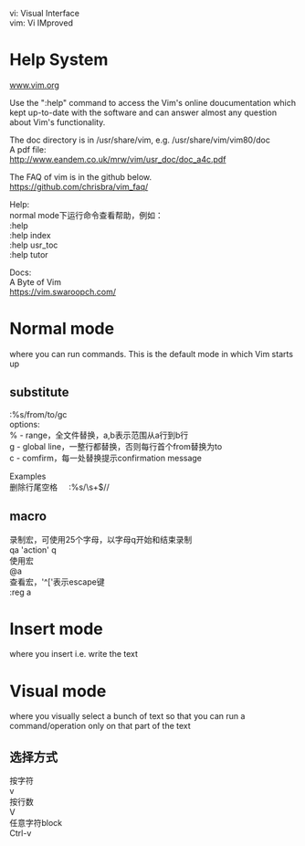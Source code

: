

vi:  Visual Interface    
vim: Vi IMproved    

Help System
===
www.vim.org   

Use the ":help" command to access the Vim's online doucumentation which kept up-to-date with the software and can answer almost any question about Vim's functionality.    

The doc directory is in /usr/share/vim, e.g. /usr/share/vim/vim80/doc   
A pdf file:   
http://www.eandem.co.uk/mrw/vim/usr_doc/doc_a4c.pdf   

The FAQ of vim is in the github below.   
https://github.com/chrisbra/vim_faq/   

Help:    
normal mode下运行命令查看帮助，例如：    
:help    
:help index    
:help usr_toc    
:help tutor    

Docs:    
A Byte of Vim    
https://vim.swaroopch.com/    


Normal mode
===
where you can run commands. This is the default mode in which Vim starts up    

substitute
---
:%s/from/to/gc    
options:    
% - range，全文件替换，a,b表示范围从a行到b行    
g - global line，一整行都替换，否则每行首个from替换为to    
c - comfirm，每一处替换提示confirmation message    

Examples    
删除行尾空格    
:%s/\s\+$//     

macro
---
录制宏，可使用25个字母，以字母q开始和结束录制    
qa 'action' q    
使用宏    
@a    
查看宏，'^\['表示escape键    
:reg a    

Insert mode
===
where you insert i.e. write the text    

Visual mode
===
where you visually select a bunch of text so that you can run a command/operation only on that part of the text    

选择方式
---
按字符    
v    
按行数    
V    
任意字符block    
Ctrl-v    

